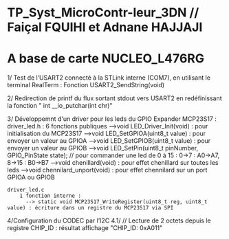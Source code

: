 # TP_Syst_MicroContr-leur_3DN  // Faiçal FQUIHI et Adnane HAJJAJI
# A base de carte NUCLEO_L476RG

1/
Test de l’USART2 connecté à la STLink interne (COM7), en utilisant le terminal RealTerm : 
Fonction USART2_SendString(void) 

2/
Redirection de printf du flux sortant stdout vers USART2 en redéfinissant la fonction " int __io_putchar(int chr)"

3/
Développemnt d'un driver pour les leds du GPIO Expander MCP23S17 :
	driver_led.h : 
		6 fonctions publiques
		  -->void LED_Driver_Init(void) : pour initialisation du MCP23S17 
		  -->void LED_SetGPIOA(uint8_t value) : pour envoyer un valeur au GPIOA
		  -->void LED_SetGPIOB(uint8_t value) : pour envoyer un valeur au GPIOB
		  -->void LED_SetPin(uint8_t pinNumber, GPIO_PinState state); // pour commander une led de 0 à 15 : 0->7 : A0->A7, 8->15 : B0->B7
		  -->void chenillard(void) : pour effet chenillard sur toutes les leds
		  -->void chennilard_unport(void) : pour effet chennilard sur un port GPIOA ou GPIOB
		
	driver_led.c
		1 fonction interne :
		  --> static void MCP23S17_WriteRegister(uint8_t reg, uint8_t value) : écriture dans un registre du MCP23S17 via SPI
		  

4/Configuration du CODEC par l’I2C
4.1/ // Lecture de 2 octets depuis le registre CHIP_ID : résultat affichage "CHIP_ID: 0xA011"




